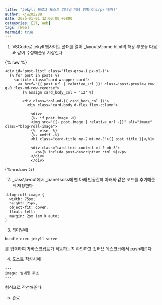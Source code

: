 ```yaml
---
title: "Jekyll 블로그 포스트 썸네일 적용 방법(Chirpy 테마)"
author: kjw202288
date: 2025-01-01 12:00:00 +0800
categories: [IT, Web]
tags: [Web]
mermaid: true
---
```


1. VSCode로 jekyll 웹사이트 폴더를 열어 _layouts\home.html의 해당 부분을 다음과 같이 수정해준뒤 저장한다

{% raw %}
```text
<div id="post-list" class="flex-grow-1 px-xl-1">
  {% for post in posts %}
    <article class="card-wrapper card">
      <a href="{{ post.url | relative_url }}" class="post-preview row g-0 flex-md-row-reverse">
        {% assign card_body_col = '12' %}

        <div class="col-md-{{ card_body_col }}">
          <div class="card-body d-flex flex-column">
        
            <div>
            {%- if post.image -%} 
            <img src="{{- post.image | relative_url -}}" alt="image" class="blog-roll-image">
            {%- else -%}
            {%- endif -%}
            <h1 class="card-title my-2 mt-md-0">{{ post.title }}</h1>

            <div class="card-text content mt-0 mb-3">
              <p>{% include post-description.html %}</p>
            </div>
            </div>
```
{% endraw %}

2. _sass\layout에서 _panel.scss에 맨 아래 빈공간에 아래와 같은 코드를 추가해준뒤 저장한다
```text
.blog-roll-image {
  width: 75px;
  height: 75px;
  object-fit: cover;
  float: left;
  margin: 2px 1em 0 auto;
}
```

3. 터미널에
```text
bundle exec jekyll serve
```
를 입력하여 자바스크립트가 작동하는지 확인하고 깃허브 데스크탑에서 push해준다

4. 포스트 작성시에
```text
---
image: 썸네일 주소
---
```
형식으로 작성해준다

5. 완료 

